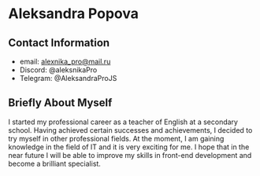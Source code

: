 # Aleksandra Popova #

## Contact Information ##
- email: alexnika_pro@mail.ru
- Discord: @aleksnikaPro
- Telegram: @AleksandraProJS

## Briefly About Myself ##
I started my professional career as a teacher of English at a secondary school. Having achieved certain successes and achievements, I decided to try myself in other professional fields. At the moment, I am gaining knowledge in the field of IT and it is very exciting for me. I hope that in the near future I will be able to improve my skills in front-end development and become a brilliant specialist.

